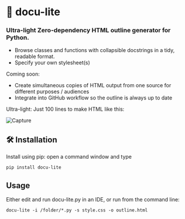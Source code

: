 # 🧾 docu-lite
### Ultra-light Zero-dependency HTML outline generator for Python.  
* Browse classes and functions with collapsible docstrings in a tidy, readable format.
* Specify your own stylesheet(s)

Coming soon:
* Create simultaneous copies of HTML output from one source for different purposes / audiences
* Integrate into GitHub workflow so the outline is always up to date

Ultra-light: Just 100 lines to make HTML like this:

![Capture](https://github.com/user-attachments/assets/c2eb5243-5666-428a-a1f7-4a09ec127285)

## 🛠 Installation

Install using pip: open a command window and type

```
pip install docu-lite
```
## Usage
Either edit and run docu-lite.py in an IDE, or run from the command line:
```
docu-lite -i /folder/*.py -s style.css -o outline.html
```

